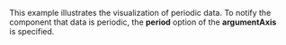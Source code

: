 This example illustrates the visualization of&nbsp;periodic data. To&nbsp;notify the component that data is&nbsp;periodic, the **period** option of&nbsp;the **argumentAxis** is&nbsp;specified.